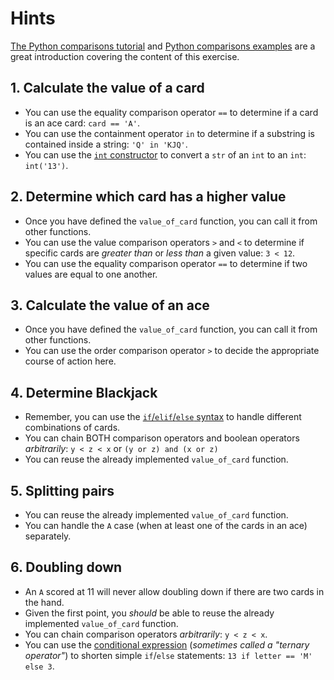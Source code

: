   # Hints

[The Python comparisons tutorial][python comparisons tutorial] and [Python comparisons examples][python comparisons examples] are a great introduction covering the content of this exercise.

## 1. Calculate the value of a card

- You can use the equality comparison operator `==` to determine if a card is an ace card: `card == 'A'`.
- You can use the containment operator `in` to determine if a substring is contained inside a string: `'Q' in 'KJQ'`.
- You can use the [`int` constructor][int constructor] to convert a `str` of an `int` to an `int`: `int('13')`.

## 2. Determine which card has a higher value

- Once you have defined the `value_of_card` function, you can call it from other functions.
- You can use the value comparison operators `>` and `<` to determine if specific cards are _greater than_ or _less than_ a given value: `3 < 12`.
- You can use the equality comparison operator `==` to determine if two values are equal to one another.

## 3. Calculate the value of an ace

- Once you have defined the `value_of_card` function, you can call it from other functions.
- You can use the order comparison operator `>` to decide the appropriate course of action here.

## 4. Determine Blackjack

- Remember, you can use the [`if`/`elif`/`else` syntax][if syntax] to handle different combinations of cards.
- You can chain BOTH comparison operators and boolean operators _arbitrarily_: `y < z < x` or `(y or z) and (x or z)`
- You can reuse the already implemented `value_of_card` function.

## 5. Splitting pairs

- You can reuse the already implemented `value_of_card` function.
- You can handle the `A` case (when at least one of the cards in an ace) separately.

## 6. Doubling down

- An `A` scored at 11 will never allow doubling down if there are two cards in the hand.
- Given the first point, you _should_ be able to reuse the already implemented `value_of_card` function.
- You can chain comparison operators _arbitrarily_: `y < z < x`.
- You can use the [conditional expression][conditional expression] (_sometimes called a "ternary operator"_)
  to shorten simple `if`/`else` statements: `13 if letter == 'M' else 3`.

[conditional expression]: https://docs.python.org/3/reference/expressions.html#conditional-expressions
[if syntax]: https://docs.python.org/3/tutorial/controlflow.html#if-statements
[int constructor]: https://docs.python.org/3/library/functions.html#int
[python comparisons examples]: https://www.tutorialspoint.com/python/comparison_operators_example.htm
[python comparisons tutorial]: https://docs.python.org/3/reference/expressions.html#comparisons